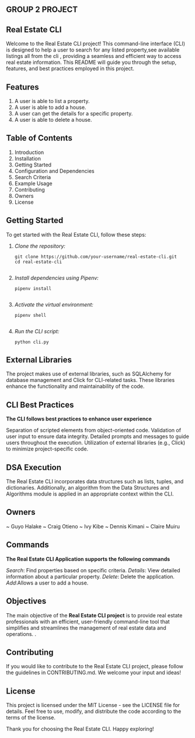 ## GROUP 2 PROJECT ##

## Real Estate CLI ##
Welcome to the Real Estate CLI project! This command-line interface (CLI) is designed to help a user to search for any listed property,see available listings all from the cli , providing a seamless and efficient way to access real estate information. This README will guide you through the setup, features, and best practices employed in this project.

## Features
1. A user is able to list a property.
2. A user is able to add a house.
3. A user can get the details for a specific property.
4. A user is able to delete a house.


## Table of Contents ##
1. Introduction
2. Installation
3. Getting Started
4. Configuration and Dependencies
5. Search Criteria
6. Example Usage
7. Contributing
8. Owners
9. License

## Getting Started ##
To get started with the Real Estate CLI, follow these steps:

1. *Clone the repository:*

    ~~~bash~~~
    git clone https://github.com/your-username/real-estate-cli.git
    cd real-estate-cli
    

2. *Install dependencies using Pipenv:*

    ~~~bash~~~
    pipenv install
    

3. *Activate the virtual environment:*

    ~~~bash~~~
    pipenv shell
    

4. *Run the CLI script:*

    ~~~ bash~~~
    python cli.py 
    
## External Libraries ##
The project makes use of external libraries, such as SQLAlchemy for database management and Click for CLI-related tasks. These libraries enhance the functionality and maintainability of the code.


## CLI Best Practices ##
**The CLI follows best practices to enhance user experience**

Separation of scripted elements from object-oriented code.
Validation of user input to ensure data integrity.
Detailed prompts and messages to guide users throughout the execution.
Utilization of external libraries (e.g., Click) to minimize project-specific code.

## DSA Execution ##
The Real Estate CLI incorporates data structures such as lists, tuples, and dictionaries. Additionally, an algorithm from the Data Structures and Algorithms module is applied in an appropriate context within the CLI.

## Owners ##
~ Guyo Halake
~ Craig Otieno
~ Ivy Kibe
~ Dennis Kimani
~ Claire Muiru

## Commands ##
**The Real Estate CLI Application supports the following commands**

*Search*: Find properties based on specific criteria.
*Details*: View detailed information about a particular property.
*Delete*: Delete the application.
*Add*:Allows a user to add a house.

## Objectives ##
The main objective of the **Real Estate CLI project** is to provide real estate professionals with an efficient, user-friendly command-line tool that simplifies and streamlines the management of real estate data and operations.
.

## Contributing ##
If you would like to contribute to the Real Estate CLI project, please follow the guidelines in CONTRIBUTING.md. We welcome your input and ideas!

## License ##
This project is licensed under the MIT License - see the LICENSE file for details. Feel free to use, modify, and distribute the code according to the terms of the license.

Thank you for choosing the Real Estate CLI. Happy exploring!




